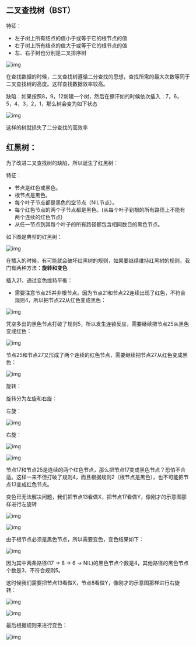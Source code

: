 ## 二叉查找树（BST）

特征：

- 左子树上所有结点的值小于或等于它的根节点的值
- 右子树上所有结点的值大于或等于它的根节点的值
- 左、右子树也分别是二叉排序树

![img](http://5b0988e595225.cdn.sohucs.com/images/20171102/202128cf82084e64a251b458f0ddcd9b.jpeg)

在查找数据的时候，二叉查找树遵循二分查找的思想，查找所需的最大次数等同于二叉查找树的高度。这样查找数据效率较高。

缺陷：如果按照8，9，12新建一个树，然后在擦汗如的时候依次插入：7，6，5，4，3，2，1，那么树会变为如下状态

![img](http://5b0988e595225.cdn.sohucs.com/images/20171102/3490195d7e3a405c97c34d391c71f09b.png)

这样的树就损失了二分查找的高效率



## 红黑树：

为了改进二叉查找树的缺陷，所以诞生了红黑树：

特征：

- 节点是红色或黑色。
- 根节点是黑色。
- 每个叶子节点都是黑色的空节点（NIL节点）。
- 每个红色节点的两个子节点都是黑色。(从每个叶子到根的所有路径上不能有两个连续的红色节点)
- 从任一节点到其每个叶子的所有路径都包含相同数目的黑色节点。

如下图是典型的红黑树：

![img](http://5b0988e595225.cdn.sohucs.com/images/20171102/eefb5a3397ef4089b356e7c9f0938a8d.jpeg)

在插入的时候，有可能就会破坏红黑树的规则，如果要继续维持红黑树的规则，我门有两种方法：**旋转和变色**

插入21，通过变色维持平衡：

- 需要注意节点25并非根节点。因为节点21和节点22连续出现了红色，不符合规则4，所以把节点22从红色变成黑色：

![img](http://5b0988e595225.cdn.sohucs.com/images/20171102/142bd79263094ec89bccb2cfd8316113.png)

凭空多出的黑色节点打破了规则5，所以发生连锁反应，需要继续把节点25从黑色变成红色：

![img](http://5b0988e595225.cdn.sohucs.com/images/20171102/3e651c84a1494495a73287df0ca92216.jpeg)

节点25和节点27又形成了两个连续的红色节点，需要继续把节点27从红色变成黑色：

![img](http://5b0988e595225.cdn.sohucs.com/images/20171102/a8c4ce5620424588bdbee69f4bb3d527.png)

旋转：

旋转分为左旋和右旋：

左旋：

![img](http://5b0988e595225.cdn.sohucs.com/images/20171102/b3cd82550b29445eac5b6e6b0f40f03c.png)

右旋：

![img](http://5b0988e595225.cdn.sohucs.com/images/20171102/c739da55ba784729919bc18b57c3a5c3.png)



![img](http://5b0988e595225.cdn.sohucs.com/images/20171102/a0c2409f6c7d4c468a3d1c80c18ebe9b.jpeg)

节点17和节点25是连续的两个红色节点，那么把节点17变成黑色节点？恐怕不合适。这样一来不但打破了规则4，而且根据规则2（根节点是黑色），也不可能把节点13变成红色节点。

变色已无法解决问题，我们把节点13看做X，把节点17看做Y，像刚才的示意图那样进行左旋转

![img](http://5b0988e595225.cdn.sohucs.com/images/20171102/9f6949f1ca624323ad26bd474912571a.jpeg)

![img](http://5b0988e595225.cdn.sohucs.com/images/20171102/d7da48b838514b33bd8b44ab1b55c9e1.jpeg)

由于根节点必须是黑色节点，所以需要变色，变色结果如下：

![img](http://5b0988e595225.cdn.sohucs.com/images/20171102/d32de019907c4e9a9c2e3490d66677de.jpeg)

因为其中两条路径(17 -> 8 -> 6 -> NIL)的黑色节点个数是4，其他路径的黑色节点个数是3，不符合规则5。

这时候我们需要把节点13看做X，节点8看做Y，像刚才的示意图那样进行右旋转：

![img](http://5b0988e595225.cdn.sohucs.com/images/20171102/1fdcb0466c7a4ecc84b54cb701781243.jpeg)

![img](http://5b0988e595225.cdn.sohucs.com/images/20171102/b3fcbe987f214340b0b03d129b2a2059.jpeg)

最后根据规则来进行变色：

![img](http://5b0988e595225.cdn.sohucs.com/images/20171102/79bbe75c48da4a7492c21af0e18065a5.jpeg)

